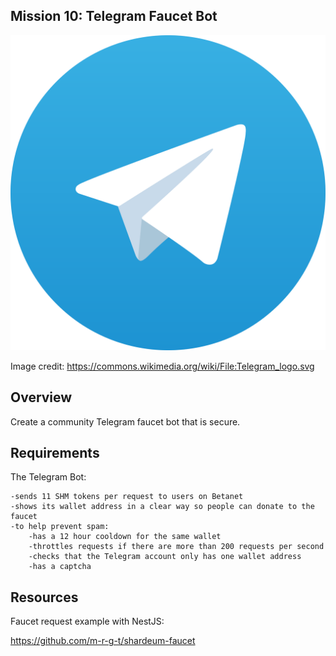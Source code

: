 ## Mission 10: Telegram Faucet Bot

<img src="images/telegram.png" alt="telegram"/>

Image credit: https://commons.wikimedia.org/wiki/File:Telegram_logo.svg

## Overview

Create a community Telegram faucet bot that is secure.

## Requirements

The Telegram Bot:

    -sends 11 SHM tokens per request to users on Betanet
    -shows its wallet address in a clear way so people can donate to the faucet
    -to help prevent spam:
        -has a 12 hour cooldown for the same wallet
        -throttles requests if there are more than 200 requests per second 
        -checks that the Telegram account only has one wallet address
        -has a captcha

## Resources

Faucet request example with NestJS:

https://github.com/m-r-g-t/shardeum-faucet